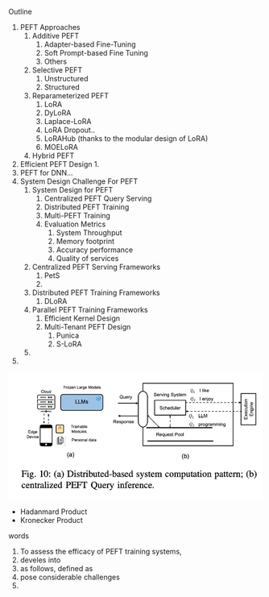 











Outline

1.   PEFT Approaches
     1.   Additive PEFT
          1.   Adapter-based Fine-Tuning
          2.   Soft Prompt-based Fine Tuning
          3.   Others
     2.   Selective PEFT
          1.   Unstructured
          2.   Structured
     3.   Reparameterized PEFT
          1.   LoRA
          2.   DyLoRA
          3.   Laplace-LoRA
          4.   LoRA Dropout..
          5.   LoRAHub (thanks to the modular design of LoRA)
          6.   MOELoRA
     4.   Hybrid PEFT
2.   Efficient PEFT Design
     1.   
3.   PEFT for DNN...
4.   System Design Challenge For PEFT
     1.   System Design for PEFT
          1.   Centralized PEFT Query Serving
          2.   Distributed PEFT Training
          3.   Multi-PEFT Training
          4.   Evaluation Metrics
               1.   System Throughput
               2.   Memory footprint
               3.   Accuracy performance
               4.   Quality of services
     2.   Centralized PEFT Serving Frameworks
          1.   PetS
          2.   
     3.   Distributed PEFT Training Frameworks
          1.   DLoRA
     4.   Parallel PEFT Training Frameworks
          1.   Efficient Kernel Design
          2.   Multi-Tenant PEFT Design
               1.   Punica
               2.   S-LoRA
     5.   
5.   



![image-20241216215538424](20241216-peft-survey.assets/image-20241216215538424.png)





-   Hadanmard Product
-   Kronecker Product





words

1.   To assess the efficacy of PEFT training systems,
2.   develes into
3.   as follows, defined as
4.   pose considerable challenges
5.   